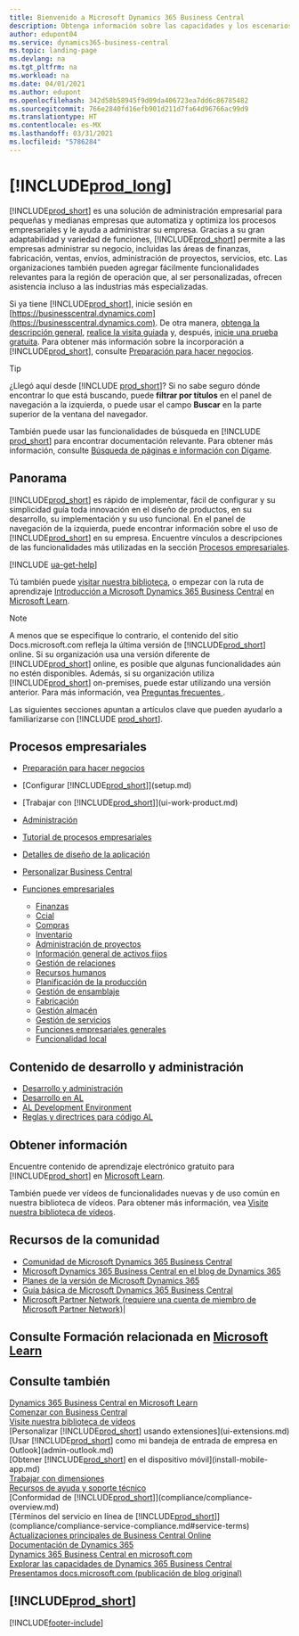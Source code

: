 ```yaml
---
title: Bienvenido a Microsoft Dynamics 365 Business Central
description: Obtenga información sobre las capacidades y los escenarios de trabajo en Business Central que ayuda a las empresas a administrar sus negocios, incluidas las finanzas, la fabricación, las ventas, el envío, la gestión de proyectos, los servicios y más.
author: edupont04
ms.service: dynamics365-business-central
ms.topic: landing-page
ms.devlang: na
ms.tgt_pltfrm: na
ms.workload: na
ms.date: 04/01/2021
ms.author: edupont
ms.openlocfilehash: 342d58b58945f9d09da406723ea7dd6c86785482
ms.sourcegitcommit: 766e2840fd16efb901d211d7fa64d96766ac99d9
ms.translationtype: HT
ms.contentlocale: es-MX
ms.lasthandoff: 03/31/2021
ms.locfileid: "5786284"
---
```

# <a name="welcome-to-prod_long"></a>[!INCLUDE[prod_long](includes/prod_long.md)]

[!INCLUDE[prod_short](includes/prod_short.md)] es una solución de administración empresarial para pequeñas y medianas empresas que automatiza y optimiza los procesos empresariales y le ayuda a administrar su empresa. Gracias a su gran adaptabilidad y variedad de funciones, [!INCLUDE[prod_short](includes/prod_short.md)] permite a las empresas administrar su negocio, incluidas las áreas de finanzas, fabricación, ventas, envíos, administración de proyectos, servicios, etc. Las organizaciones también pueden agregar fácilmente funcionalidades relevantes para la región de operación que, al ser personalizadas, ofrecen asistencia incluso a las industrias más especializadas.  

Si ya tiene [!INCLUDE[prod_short](includes/prod_short.md)], inicie sesión en [https://businesscentral.dynamics.com](https://businesscentral.dynamics.com). De otra manera, [obtenga la descripción general](https://dynamics.microsoft.com/business-central/overview/), [realice la visita guiada](https://dynamics.microsoft.com/en-us/guidedtour/dynamics/business-central/1/1) y, después, [inicie una prueba gratuita](https://go.microsoft.com/fwlink/?linkid=847861). Para obtener más información sobre la incorporación a [!INCLUDE[prod_short](includes/prod_short.md)], consulte [Preparación para hacer negocios](ui-get-ready-business.md).  

> [!TIP]
> ¿Llegó aquí desde [!INCLUDE [prod_short](includes/prod_short.md)]? Si no sabe seguro dónde encontrar lo que está buscando, puede **filtrar por títulos** en el panel de navegación a la izquierda, o puede usar el campo **Buscar** en la parte superior de la ventana del navegador.  
>
> También puede usar las funcionalidades de búsqueda en [!INCLUDE [prod_short](includes/prod_short.md)] para encontrar documentación relevante. Para obtener más información, consulte [Búsqueda de páginas e información con Dígame](ui-search.md).

## <a name="overview"></a>Panorama

[!INCLUDE[prod_short](includes/prod_short.md)] es rápido de implementar, fácil de configurar y su simplicidad guía toda innovación en el diseño de productos, en su desarrollo, su implementación y su uso funcional. En el panel de navegación de la izquierda, puede encontrar información sobre el uso de [!INCLUDE[prod_short](includes/prod_short.md)] en su empresa. Encuentre vínculos a descripciones de las funcionalidades más utilizadas en la sección [Procesos empresariales](#business-processes).  

[!INCLUDE [ua-get-help](includes/ua-get-help.md)]

Tú también puede [visitar nuestra biblioteca](across-videos.md), o empezar con la ruta de aprendizaje [Introducción a Microsoft Dynamics 365 Business Central](/learn/paths/get-started-dynamics-365-business-central/) en [Microsoft Learn](/learn/dynamics365/business-central?WT.mc_id=dyn365bc_landingpage-docs).  

> [!NOTE]
> A menos que se especifique lo contrario, el contenido del sitio Docs.microsoft.com refleja la última versión de [!INCLUDE[prod_short](includes/prod_short.md)] online. Si su organización usa una versión diferente de [!INCLUDE[prod_short](includes/prod_short.md)] online, es posible que algunas funcionalidades aún no estén disponibles. Además, si su organización utiliza [!INCLUDE[prod_short](includes/prod_short.md)] on-premises, puede estar utilizando una versión anterior. Para más información, vea [Preguntas frecuentes ](across-faq.md).

Las siguientes secciones apuntan a artículos clave que pueden ayudarlo a familiarizarse con [!INCLUDE [prod_short](includes/prod_short.md)].  

## <a name="business-processes"></a>Procesos empresariales

- [Preparación para hacer negocios](ui-get-ready-business.md)
- [Configurar [!INCLUDE[prod_short](includes/prod_short.md)]](setup.md)
- [Trabajar con [!INCLUDE[prod_short](includes/prod_short.md)]](ui-work-product.md)
- [Administración](admin-setup-and-administration.md)
- [Tutorial de procesos empresariales](walkthrough-business-process-walkthroughs.md)
- [Detalles de diseño de la aplicación](design-details-application-design.md)
- [Personalizar Business Central](ui-customizing-overview.md)
- [Funciones empresariales](across-business-functionality.md)

  - [Finanzas](finance.md)
  - [Ccial](sales-manage-sales.md)
  - [Compras](purchasing-manage-purchasing.md)
  - [Inventario](inventory-manage-inventory.md)
  - [Administración de proyectos](projects-manage-projects.md)
  - [Información general de activos fijos](fa-manage.md)
  - [Gestión de relaciones](marketing-relationship-management.md)
  - [Recursos humanos](hr-manage-human-resources.md)
  - [Planificación de la producción](production-planning.md)
  - [Gestión de ensamblaje](assembly-assemble-items.md)
  - [Fabricación](production-manage-manufacturing.md)
  - [Gestión almacén](warehouse-manage-warehouse.md)
  - [Gestión de servicios](service-service.md)
  - [Funciones empresariales generales](ui-across-business-areas.md)
  - [Funcionalidad local](about-localization.md)

## <a name="development-and-administration-content"></a>Contenido de desarrollo y administración

- [Desarrollo y administración](/dynamics365/business-central/dev-itpro/index)
- [Desarrollo en AL](/dynamics365/business-central/dev-itpro/developer/devenv-dev-overview)
- [AL Development Environment](/dynamics365/business-central/dev-itpro/developer/devenv-reference-overview)
- [Reglas y directrices para código AL](/dynamics365/business-central/dev-itpro/compliance/apptest-overview)

## <a name="learn"></a>Obtener información

Encuentre contenido de aprendizaje electrónico gratuito para [!INCLUDE[prod_short](includes/prod_short.md)] en [Microsoft Learn](/learn/dynamics365/business-central?WT.mc_id=dyn365bc_landingpage-docs).  

También puede ver vídeos de funcionalidades nuevas y de uso común en nuestra biblioteca de vídeos. Para obtener más información, vea [Visite nuestra biblioteca de vídeos](across-videos.md).  

## <a name="community-resources"></a>Recursos de la comunidad

- [Comunidad de Microsoft Dynamics 365 Business Central](https://community.dynamics.com/business)
- [Microsoft Dynamics 365 Business Central en el blog de Dynamics 365](https://cloudblogs.microsoft.com/dynamics365/it/product/business-central/)
- [Planes de la versión de Microsoft Dynamics 365](/dynamics365/release-plans/)
- [Guía básica de Microsoft Dynamics 365 Business Central](https://dynamics.microsoft.com/roadmap/business-central/)
- [Microsoft Partner Network \(requiere una cuenta de miembro de Microsoft Partner Network\)](https://mspartner.microsoft.com/en/us/windows/index.aspx)|  

## <a name="see-related-training-at-microsoft-learn"></a>Consulte Formación relacionada en [Microsoft Learn](/learn/dynamics365/business-central?WT.mc_id=dyn365bc_landingpage-docs)

## <a name="see-also"></a>Consulte también

[Dynamics 365 Business Central en Microsoft Learn](/learn/dynamics365/business-central?WT.mc_id=dyn365bc_landingpage-docs)  
[Comenzar con Business Central](ui-get-ready-business.md)  
[Visite nuestra biblioteca de vídeos](across-videos.md)  
[Personalizar [!INCLUDE[prod_short](includes/prod_short.md)] usando extensiones](ui-extensions.md)  
[Usar [!INCLUDE[prod_short](includes/prod_short.md)] como mi bandeja de entrada de empresa en Outlook](admin-outlook.md)  
[Obtener [!INCLUDE[prod_short](includes/prod_short.md)] en el dispositivo móvil](install-mobile-app.md)  
[Trabajar con dimensiones](finance-dimensions.md)  
[Recursos de ayuda y soporte técnico](product-help-and-support.md)  
[Conformidad de [!INCLUDE[prod_short](includes/prod_short.md)]](compliance/compliance-overview.md)  
[Términos del servicio en línea de [!INCLUDE[prod_short](includes/prod_short.md)]](compliance/compliance-service-compliance.md#service-terms)  
[Actualizaciones principales de Business Central Online](/dynamics365/business-central/dev-itpro/administration/update-rollout-timelime)  
[Documentación de Dynamics 365](/dynamics365/)  
[Dynamics 365 Business Central en microsoft.com](https://dynamics.microsoft.com/business-central/overview/)  
[Explorar las capacidades de Dynamics 365 Business Central](https://dynamics.microsoft.com/business-central/capabilities/)  
[Presentamos docs.microsoft.com (publicación de blog original)](/teamblog/introducing-docs-microsoft-com)  

## [!INCLUDE[prod_short](includes/free_trial_md.md)]


[!INCLUDE[footer-include](includes/footer-banner.md)]
